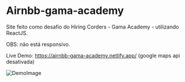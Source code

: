 # Airnbb-gama-academy
Site feito como desafio do Hiring Corders - Gama Academy - utilizando ReactJS. 

OBS: não está responsivo. 

Live Demo: https://airnbb-gama-academy.netlify.app/ (google maps api desativada)

![DemoImage](https://i.imgur.com/2QBY2mA.png)


